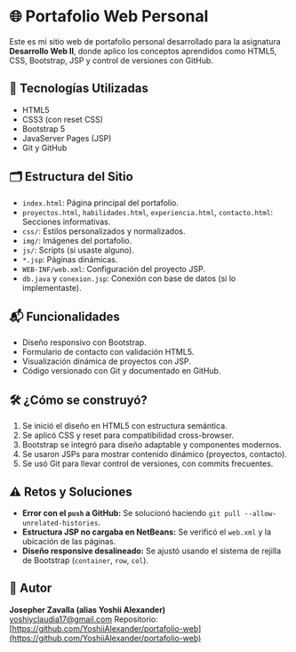 # 🌐 Portafolio Web Personal

Este es mi sitio web de portafolio personal desarrollado para la asignatura **Desarrollo Web II**, donde aplico los conceptos aprendidos como HTML5, CSS, Bootstrap, JSP y control de versiones con GitHub.

## 🚀 Tecnologías Utilizadas

- HTML5
- CSS3 (con reset CSS)
- Bootstrap 5
- JavaServer Pages (JSP)
- Git y GitHub

## 🗂 Estructura del Sitio

- `index.html`: Página principal del portafolio.
- `proyectos.html`, `habilidades.html`, `experiencia.html`, `contacto.html`: Secciones informativas.
- `css/`: Estilos personalizados y normalizados.
- `img/`: Imágenes del portafolio.
- `js/`: Scripts (si usaste alguno).
- `*.jsp`: Páginas dinámicas.
- `WEB-INF/web.xml`: Configuración del proyecto JSP.
- `db.java` y `conexion.jsp`: Conexión con base de datos (si lo implementaste).

## 📬 Funcionalidades

- Diseño responsivo con Bootstrap.
- Formulario de contacto con validación HTML5.
- Visualización dinámica de proyectos con JSP.
- Código versionado con Git y documentado en GitHub.

## 🛠 ¿Cómo se construyó?

1. Se inició el diseño en HTML5 con estructura semántica.
2. Se aplicó CSS y reset para compatibilidad cross-browser.
3. Bootstrap se integró para diseño adaptable y componentes modernos.
4. Se usaron JSPs para mostrar contenido dinámico (proyectos, contacto).
5. Se usó Git para llevar control de versiones, con commits frecuentes.

## ⚠️ Retos y Soluciones

- **Error con el `push` a GitHub:** Se solucionó haciendo `git pull --allow-unrelated-histories`.
- **Estructura JSP no cargaba en NetBeans:** Se verificó el `web.xml` y la ubicación de las páginas.
- **Diseño responsive desalineado:** Se ajustó usando el sistema de rejilla de Bootstrap (`container`, `row`, `col`).

## 📎 Autor

**Josepher Zavalla (alias Yoshii Alexander)**  
yoshiyclaudia17@gmail.com
Repositorio: [https://github.com/YoshiiAlexander/portafolio-web](https://github.com/YoshiiAlexander/portafolio-web)

